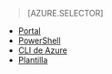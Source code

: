 > [AZURE.SELECTOR]
- [Portal](load-balancer-get-started-internet-portal.md)
- [PowerShell](load-balancer-get-started-internet-arm-ps.md)
- [CLI de Azure](load-balancer-get-started-internet-arm-cli.md)
- [Plantilla](load-balancer-get-started-internet-arm-template.md)

